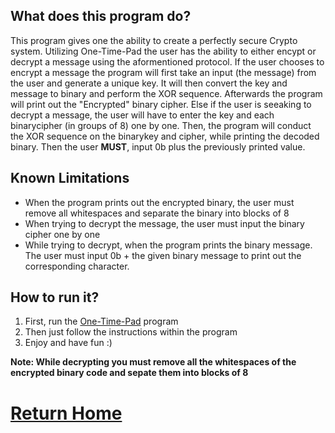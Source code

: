 ## What does this program do?

This program gives one the ability to create a perfectly secure Crypto system. Utilizing One-Time-Pad the user has the ability to either encypt or decrypt a message using the aformentioned protocol. If the user chooses to encrypt a message the program will first take an input (the message) from the user and generate a unique key. It will then convert the key and message to binary and perform the XOR sequence. Afterwards the program will print out the "Encrypted" binary cipher. Else if the user is seeaking to decrypt a message, the user will have to enter the key and each binarycipher (in groups of 8) one by one. Then, the program will conduct the XOR sequence on the binarykey and cipher, while printing the decoded binary. Then the user **MUST**, input 0b plus the previously printed value. 
## Known Limitations

- When the program prints out the encrypted binary, the user must remove all whitespaces and separate the binary into blocks of 8
- When trying to decrypt the message, the user must input the binary cipher one by one
- While trying to decrypt, when the program prints the binary message. The user must input 0b + the given binary message to print out the corresponding character.

## How to run it?

1. First, run the [One-Time-Pad](https://repl.it/Gb6Q/0) program
2. Then just follow the instructions within the program
3. Enjoy and have fun :)

**Note: While decrypting you must remove all the whitespaces of the encrypted binary code and sepate them into blocks of 8**

# [Return Home](http://speedmirage.me)


